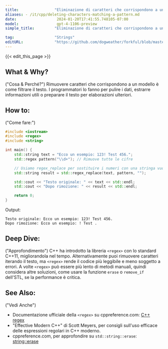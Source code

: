 ```yaml
---
title:                "Eliminazione di caratteri che corrispondono a un pattern"
aliases: - /it/cpp/deleting-characters-matching-a-pattern.md
date:                  2024-01-20T17:41:55.748105-07:00
model:                 gpt-4-1106-preview
simple_title:         "Eliminazione di caratteri che corrispondono a un pattern"

tag:                  "Strings"
editURL:              "https://github.com/dogweather/forkful/blob/master/content/it/cpp/deleting-characters-matching-a-pattern.md"
---
```


{{< edit_this_page >}}

## What & Why?
("Cosa & Perché?")
Rimuovere caratteri che corrispondono a un modello è come filtrare il testo. I programmatori lo fanno per pulire i dati, estrarre informazioni utili o preparare il testo per elaborazioni ulteriori.

## How to:
("Come fare:")
```C++
#include <iostream>
#include <regex>
#include <string>

int main() {
    std::string text = "Ecco un esempio: 123! Test 456.";
    std::regex pattern("\\d+"); // Rimuove tutte le cifre

    // Usiamo regex_replace per sostituire i numeri con una stringa vuota
    std::string result = std::regex_replace(text, pattern, "");

    std::cout << "Testo originale: " << text << std::endl;
    std::cout << "Dopo rimozione: " << result << std::endl;

    return 0;
}
```
Output:
```
Testo originale: Ecco un esempio: 123! Test 456.
Dopo rimozione: Ecco un esempio: ! Test .
```

## Deep Dive:
("Approfondimento")
C++ ha introdotto la libreria `<regex>` con lo standard C++11, migliorandola nel tempo. Alternativamente puoi rimuovere caratteri iterando il testo, ma `<regex>` rende il codice più leggibile e meno soggetto a errori. A volte `<regex>` può essere più lento di metodi manuali, quindi considera altre soluzioni, come usare la funzione `erase` o `remove_if` dell'STL, se la performance è critica.

## See Also:
("Vedi Anche")
- Documentazione ufficiale della `<regex>` su cppreference.com: [C++ regex](https://en.cppreference.com/w/cpp/regex)
- "Effective Modern C++" di Scott Meyers, per consigli sull'uso efficace delle espressioni regolari in C++ moderno.
- cppreference.com, per approfondire su `std::string::erase`: [string::erase](https://en.cppreference.com/w/cpp/string/basic_string/erase)
